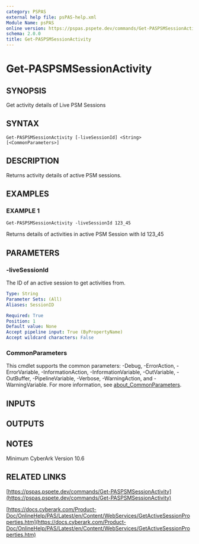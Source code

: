```yaml
---
category: PSPAS
external help file: psPAS-help.xml
Module Name: psPAS
online version: https://pspas.pspete.dev/commands/Get-PASPSMSessionActivity
schema: 2.0.0
title: Get-PASPSMSessionActivity
---
```


# Get-PASPSMSessionActivity

## SYNOPSIS
Get activity details of Live PSM Sessions

## SYNTAX

```
Get-PASPSMSessionActivity [-liveSessionId] <String> [<CommonParameters>]
```

## DESCRIPTION
Returns activity details of active PSM sessions.

## EXAMPLES

### EXAMPLE 1
```
Get-PASPSMSessionActivity -liveSessionId 123_45
```

Returns details of activities in active PSM Session with Id 123_45

## PARAMETERS

### -liveSessionId
The ID of an active session to get activities from.

```yaml
Type: String
Parameter Sets: (All)
Aliases: SessionID

Required: True
Position: 1
Default value: None
Accept pipeline input: True (ByPropertyName)
Accept wildcard characters: False
```

### CommonParameters
This cmdlet supports the common parameters: -Debug, -ErrorAction, -ErrorVariable, -InformationAction, -InformationVariable, -OutVariable, -OutBuffer, -PipelineVariable, -Verbose, -WarningAction, and -WarningVariable. For more information, see [about_CommonParameters](http://go.microsoft.com/fwlink/?LinkID=113216).

## INPUTS

## OUTPUTS

## NOTES
Minimum CyberArk Version 10.6

## RELATED LINKS

[https://pspas.pspete.dev/commands/Get-PASPSMSessionActivity](https://pspas.pspete.dev/commands/Get-PASPSMSessionActivity)

[https://docs.cyberark.com/Product-Doc/OnlineHelp/PAS/Latest/en/Content/WebServices/GetActiveSessionProperties.htm](https://docs.cyberark.com/Product-Doc/OnlineHelp/PAS/Latest/en/Content/WebServices/GetActiveSessionProperties.htm)
